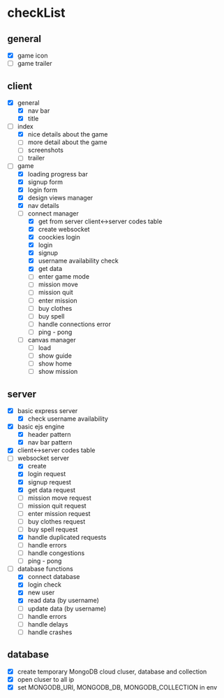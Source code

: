 # checkList
## general
- [x] game icon
- [ ] game trailer
## client
- [x] general
    - [x] nav bar
    - [x] title
- [ ] index
    - [x] nice details about the game
    - [ ] more detail about the game
    - [ ] screenshots
    - [ ] trailer
- [ ] game
    - [x] loading progress bar
    - [x] signup form
    - [x] login form
    - [x] design views manager
    - [x] nav details
    - [ ] connect manager
        - [x] get from server client<->server codes table
        - [x] create websocket
        - [x] coockies login
        - [x] login
        - [x] signup
        - [x] username availability check
        - [x] get data
        - [ ] enter game mode
        - [ ] mission move
        - [ ] mission quit
        - [ ] enter mission
        - [ ] buy clothes
        - [ ] buy spell
        - [ ] handle connections error
        - [ ] ping - pong
    - [ ] canvas manager
        - [ ] load
        - [ ] show guide
        - [ ] show home
        - [ ] show mission
## server
- [x] basic express server
    - [x] check username availability
- [x] basic ejs engine
    - [x] header pattern
    - [x] nav bar pattern
- [x] client<->server codes table
- [ ] websocket server
    - [x] create
    - [x] login request
    - [x] signup request
    - [x] get data request
    - [ ] mission move request
    - [ ] mission quit request
    - [ ] enter mission request
    - [ ] buy clothes request
    - [ ] buy spell request
    - [x] handle duplicated requests
    - [ ] handle errors
    - [ ] handle congestions
    - [ ] ping - pong
- [ ] database functions
    - [x] connect database
    - [x] login check
    - [x] new user
    - [x] read data (by username)
    - [ ] update data (by username)
    - [ ] handle errors
    - [ ] handle delays
    - [ ] handle crashes
## database
- [x] create temporary MongoDB cloud cluser, database and collection
- [x] open cluser to all ip
- [x] set MONGODB_URI, MONGODB_DB, MONGODB_COLLECTION in env
